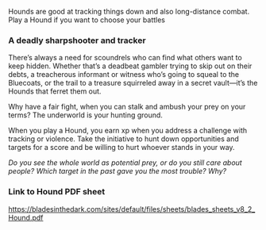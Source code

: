 Hounds are good at tracking things down and also long-distance
combat. Play a Hound if you want to choose your battles

### A deadly sharpshooter and tracker

There’s always a need for scoundrels who can find what others want to keep hidden. Whether that’s a deadbeat gambler trying to skip out on their debts, a treacherous informant or witness who’s going to squeal to the Bluecoats, or the trail to a treasure squirreled away in a secret vault—it’s the Hounds that ferret them out. 

Why have a fair fight, when you can stalk and ambush your prey on your terms? The underworld is your hunting ground. 

When you play a Hound, you earn xp when you address a challenge with tracking or violence. Take the initiative to hunt down opportunities and targets for a score and be willing to hurt whoever stands in your way. 

*Do you see the whole world as potential prey, or do you still care about people? Which target in the past gave you the most trouble? Why?*

### Link to Hound PDF sheet 
https://bladesinthedark.com/sites/default/files/sheets/blades_sheets_v8_2_Hound.pdf